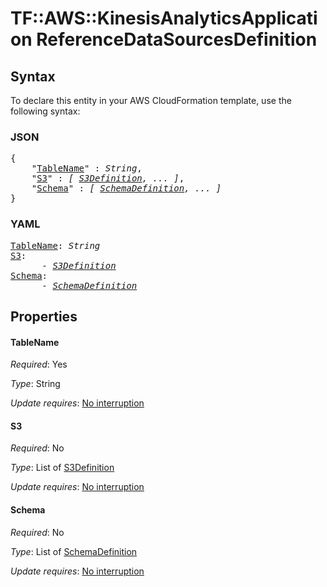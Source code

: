 # TF::AWS::KinesisAnalyticsApplication ReferenceDataSourcesDefinition

## Syntax

To declare this entity in your AWS CloudFormation template, use the following syntax:

### JSON

<pre>
{
    "<a href="#tablename" title="TableName">TableName</a>" : <i>String</i>,
    "<a href="#s3" title="S3">S3</a>" : <i>[ <a href="s3definition.md">S3Definition</a>, ... ]</i>,
    "<a href="#schema" title="Schema">Schema</a>" : <i>[ <a href="schemadefinition.md">SchemaDefinition</a>, ... ]</i>
}
</pre>

### YAML

<pre>
<a href="#tablename" title="TableName">TableName</a>: <i>String</i>
<a href="#s3" title="S3">S3</a>: <i>
      - <a href="s3definition.md">S3Definition</a></i>
<a href="#schema" title="Schema">Schema</a>: <i>
      - <a href="schemadefinition.md">SchemaDefinition</a></i>
</pre>

## Properties

#### TableName

_Required_: Yes

_Type_: String

_Update requires_: [No interruption](https://docs.aws.amazon.com/AWSCloudFormation/latest/UserGuide/using-cfn-updating-stacks-update-behaviors.html#update-no-interrupt)

#### S3

_Required_: No

_Type_: List of <a href="s3definition.md">S3Definition</a>

_Update requires_: [No interruption](https://docs.aws.amazon.com/AWSCloudFormation/latest/UserGuide/using-cfn-updating-stacks-update-behaviors.html#update-no-interrupt)

#### Schema

_Required_: No

_Type_: List of <a href="schemadefinition.md">SchemaDefinition</a>

_Update requires_: [No interruption](https://docs.aws.amazon.com/AWSCloudFormation/latest/UserGuide/using-cfn-updating-stacks-update-behaviors.html#update-no-interrupt)

